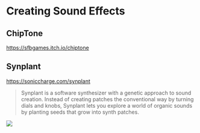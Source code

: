 # Creating Sound Effects

## ChipTone

https://sfbgames.itch.io/chiptone

## Synplant
https://soniccharge.com/synplant

> Syn­plant is a soft­ware syn­thes­izer with a ge­net­ic ap­proach to sound cre­ation. In­stead of cre­at­ing patches the
con­ven­tion­al way by turn­ing di­als and knobs, Syn­plant lets you ex­plore a world of or­gan­ic sounds by plant­ing seeds
that grow in­to synth patches.

![](https://cdn.soniccharge.com/rc/8c1d617f/static/images/CO-bulb.png)
